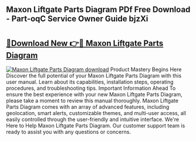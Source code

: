 ## Maxon Liftgate Parts Diagram PDf Free Download - Part-oqC Service Owner Guide bjzXi

# <h2><a href="http://dfum5n.blite.top/?on=Maxon+Liftgate+Parts+Diagram">🔗Download New 👉🔴 Maxon Liftgate Parts Diagram</a></h2>

[![Maxon Liftgate Parts Diagram download](https://i.imgur.com/lujVjoI.png)](http://dfum5n.blite.top/?on=Maxon+Liftgate+Parts+Diagram)
Product Mastery Begins Here Discover the full potential of your Maxon Liftgate Parts Diagram with this user manual. Learn about its capabilities, installation steps, operating procedures, and troubleshooting tips. Important Information Ahead To ensure the best experience with your new Maxon Liftgate Parts Diagram, please take a moment to review this manual thoroughly. Maxon Liftgate Parts Diagram comes with an array of advanced features, including geolocation, smart alerts, customizable themes, and multi-user access, all easily controlled through the user-friendly and intuitive interface. We're Here to Help Maxon Liftgate Parts Diagram. Our customer support team is ready to assist you with any questions or concerns.
